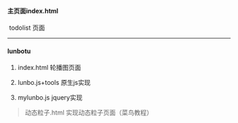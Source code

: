 #### 主页面index.html

​	todolist 页面

---

#### lunbotu

1. index.html    		轮播图页面
2. lunbo.js+tools     原生js实现

3. mylunbo.js            jquery实现 

> 动态粒子.html  	   实现动态粒子页面（菜鸟教程）	